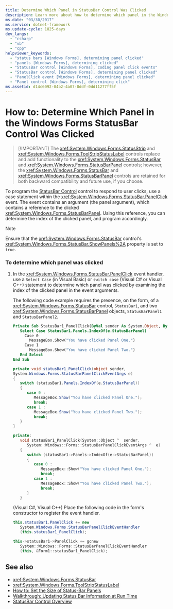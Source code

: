 ```yaml
---
title: Determine Which Panel in StatusBar Control Was Clicked
description: Learn more about how to determine which panel in the Windows Forms StatusBar Control was clicked.
ms.date: "03/30/2017"
ms.service: dotnet-framework
ms.update-cycle: 1825-days
dev_langs:
  - "csharp"
  - "vb"
  - "cpp"
helpviewer_keywords:
  - "status bars [Windows Forms], determining panel clicked"
  - "panels [Windows Forms], determining clicked"
  - "StatusBar control [Windows Forms], coding panel click events"
  - "StatusBar control [Windows Forms], determining panel clicked"
  - "PanelClick event [Windows Forms], determining panel clicked"
  - "Panel control [Windows Forms], determining click"
ms.assetid: d14c6092-04b2-4a07-8ddf-0dd11277ff5f
---
```

# How to: Determine Which Panel in the Windows Forms StatusBar Control Was Clicked
>
> [!IMPORTANT]
> The <xref:System.Windows.Forms.StatusStrip> and <xref:System.Windows.Forms.ToolStripStatusLabel> controls replace and add functionality to the <xref:System.Windows.Forms.StatusBar> and <xref:System.Windows.Forms.StatusBarPanel> controls; however, the <xref:System.Windows.Forms.StatusBar> and <xref:System.Windows.Forms.StatusBarPanel> controls are retained for both backward compatibility and future use, if you choose.

To program the [StatusBar Control](statusbar-control-windows-forms.md) control to respond to user clicks, use a case statement within the <xref:System.Windows.Forms.StatusBar.PanelClick> event. The event contains an argument (the panel argument), which contains a reference to the clicked <xref:System.Windows.Forms.StatusBarPanel>. Using this reference, you can determine the index of the clicked panel, and program accordingly.

> [!NOTE]
> Ensure that the <xref:System.Windows.Forms.StatusBar> control's <xref:System.Windows.Forms.StatusBar.ShowPanels%2A> property is set to `true`.

### To determine which panel was clicked

1. In the <xref:System.Windows.Forms.StatusBar.PanelClick> event handler, use a `Select Case` (in Visual Basic) or `switch case` (Visual C# or Visual C++) statement to determine which panel was clicked by examining the index of the clicked panel in the event arguments.

     The following code example requires the presence, on the form, of a <xref:System.Windows.Forms.StatusBar> control, `StatusBar1`, and two <xref:System.Windows.Forms.StatusBarPanel> objects, `StatusBarPanel1` and `StatusBarPanel2`.

    ```vb
    Private Sub StatusBar1_PanelClick(ByVal sender As System.Object, ByVal e As System.Windows.Forms.StatusBarPanelClickEventArgs) Handles StatusBar1.PanelClick
       Select Case StatusBar1.Panels.IndexOf(e.StatusBarPanel)
         Case 0
           MessageBox.Show("You have clicked Panel One.")
         Case 1
           MessageBox.Show("You have clicked Panel Two.")
       End Select
    End Sub
    ```

    ```csharp
    private void statusBar1_PanelClick(object sender,
    System.Windows.Forms.StatusBarPanelClickEventArgs e)
    {
       switch (statusBar1.Panels.IndexOf(e.StatusBarPanel))
       {
          case 0 :
             MessageBox.Show("You have clicked Panel One.");
             break;
          case 1 :
             MessageBox.Show("You have clicked Panel Two.");
             break;
       }
    }
    ```

    ```cpp
    private:
       void statusBar1_PanelClick(System::Object ^  sender,
          System::Windows::Forms::StatusBarPanelClickEventArgs ^  e)
       {
          switch (statusBar1->Panels->IndexOf(e->StatusBarPanel))
          {
             case 0 :
                MessageBox::Show("You have clicked Panel One.");
                break;
             case 1 :
                MessageBox::Show("You have clicked Panel Two.");
                break;
          }
       }
    ```

     (Visual C#, Visual C++) Place the following code in the form's constructor to register the event handler.

    ```csharp
    this.statusBar1.PanelClick += new
       System.Windows.Forms.StatusBarPanelClickEventHandler
       (this.statusBar1_PanelClick);
    ```

    ```cpp
    this->statusBar1->PanelClick += gcnew
       System::Windows::Forms::StatusBarPanelClickEventHandler
       (this, &Form1::statusBar1_PanelClick);
    ```

## See also

- <xref:System.Windows.Forms.StatusBar>
- <xref:System.Windows.Forms.ToolStripStatusLabel>
- [How to: Set the Size of Status-Bar Panels](how-to-set-the-size-of-status-bar-panels.md)
- [Walkthrough: Updating Status Bar Information at Run Time](walkthrough-updating-status-bar-information-at-run-time.md)
- [StatusBar Control Overview](statusbar-control-overview-windows-forms.md)
